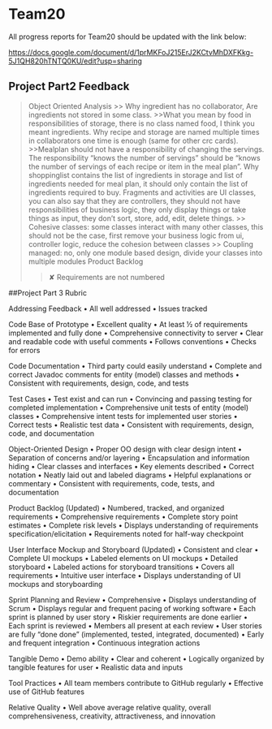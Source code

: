 # Team20

All progress reports for Team20 should be updated with the link below:

https://docs.google.com/document/d/1prMKFoJ215ErJ2KCtvMhDXFKkg-5J1QH820hTNTQ0KU/edit?usp=sharing

## Project Part2 Feedback

> Object Oriented Analysis
    >> Why ingredient has no collaborator, Are ingredients not stored in some class. 
    >>What you mean by food in responsibilities of storage, there is no class named food, I think you meant ingredients. Why recipe and storage are named multiple times in collaborators one time is enough (same for other crc cards). 
    >>Mealplan should not have a responsibility of changing the servings. The responsibility “knows the number of servings” should be “knows the number of servings of each recipe or item in the meal plan”. Why shoppinglist contains the list of ingredients in storage and list of ingredients needed for meal plan, it should only contain the list of ingredients required to buy. Fragments and activities are UI classes, you can also say that they are controllers, they should not have responsibilities of business logic, they only display things or take things as input, they don’t sort, store, add, edit, delete things.
    >> Cohesive classes: some classes interact with many other classes, this should not be the case, first remove your business logic from ui, controller logic, reduce the cohesion between classes
    >> Coupling managed: no, only one module based design, divide your classes into multiple modules
> Product Backlog
 >> ✘ Requirements are not numbered


 ##Project Part 3 Rubric

 Addressing Feedback
•    All well addressed
•    Issues tracked

Code Base of Prototype
•    Excellent quality
•    At least ½ of requirements implemented and fully done
•    Comprehensive connectivity to server
•    Clear and readable code with useful comments
•    Follows conventions
•    Checks for errors

Code Documentation
•    Third party could easily understand
•    Complete and correct Javadoc comments for entity (model) classes and methods
•    Consistent with requirements, design, code, and tests

Test Cases
•    Test exist and can run
•    Convincing and passing testing for completed implementation
•    Comprehensive unit tests of entity (model) classes
•    Comprehensive intent tests for implemented user stories
•    Correct tests
•    Realistic test data
•    Consistent with requirements, design, code, and documentation

Object-Oriented Design
•    Proper OO design with clear design intent
•    Separation of concerns and/or layering
•    Encapsulation and information hiding
•    Clear classes and interfaces
•    Key elements described
•    Correct notation
•    Neatly laid out and labeled diagrams
•    Helpful explanations or commentary
•    Consistent with requirements, code, tests, and documentation

Product Backlog (Updated)
•    Numbered, tracked, and organized requirements
•    Comprehensive requirements
•    Complete story point estimates
•    Complete risk levels
•    Displays understanding of requirements specification/elicitation
•    Requirements noted for half-way checkpoint

User Interface Mockup and Storyboard (Updated)
•    Consistent and clear
•    Complete UI mockups
•    Labeled elements on UI mockups
•    Detailed storyboard
•    Labeled actions for storyboard transitions
•    Covers all requirements
•    Intuitive user interface
•    Displays understanding of UI mockups and storyboarding

Sprint Planning and Review
•    Comprehensive
•    Displays understanding of Scrum
•    Displays regular and frequent pacing of working software
•    Each sprint is planned by user story
•    Riskier requirements are done earlier
•    Each sprint is reviewed
•    Members all present at each review
•    User stories are fully “done done” (implemented, tested, integrated, documented)
•    Early and frequent integration
•    Continuous integration actions

Tangible Demo
•    Demo ability
•    Clear and coherent
•    Logically organized by tangible features for user
•    Realistic data and inputs

Tool Practices
•    All team members contribute to GitHub regularly
•    Effective use of GitHub features

Relative Quality
•    Well above average relative quality, overall comprehensiveness, creativity, attractiveness, and innovation
